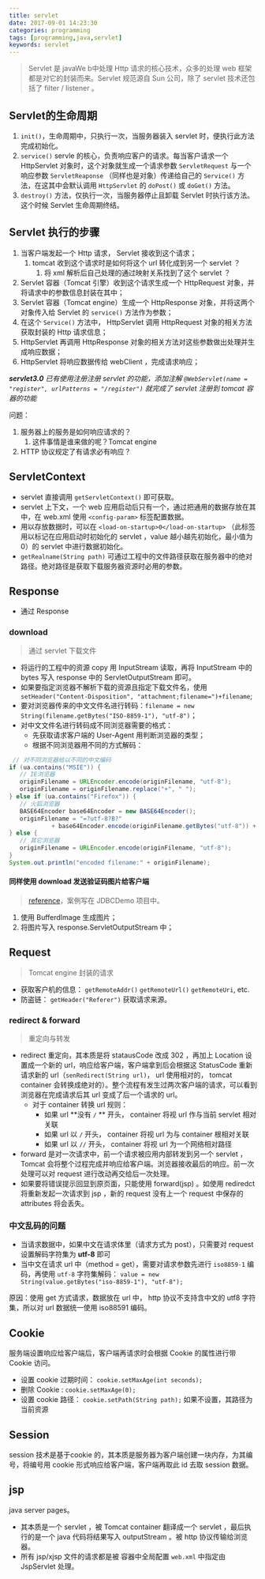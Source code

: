 ```yaml
---
title: servlet
date: 2017-09-01 14:23:30
categories: programming
tags: [programming,java,servlet]
keywords: servlet
---
```


> Servlet 是 javaWe b中处理 Http 请求的核心技术，众多的处理 web 框架都是对它的封装而来。Servlet 规范源自 Sun 公司，除了 servlet 技术还包括了 filter / listener 。

## Servlet的生命周期

1. `init()`，生命周期中，只执行一次，当服务器装入 servlet 时，便执行此方法完成初始化。
2. `service()`  servle 的核心，负责响应客户的请求。每当客户请求一个 HttpServlet 对象时，这个对象就生成一个请求参数 `ServletRequest` 与一个响应参数 `ServletReaponse` （同样也是对象）传递给自己的 `Service()` 方法，在这其中会默认调用 `HttpServlet` 的 `doPost()` 或 `doGet()` 方法。<!--more-->
3. `destroy()` 方法，仅执行一次，当服务器停止且卸载 Servlet 时执行该方法。这个时候 Servlet 生命周期终结。

## Servlet 执行的步骤

1. 当客户端发起一个 Http 请求， Servlet 接收到这个请求；
   1. tomcat 收到这个请求时是如何将这个 url 转化成到另一个 servlet ？
      1. 将 xml 解析后自己处理的通过映射关系找到了这个 servlet ？
2. Servlet 容器（Tomcat 引擎）收到这个请求生成一个 HttpRequest 对象，并将请求中的参数信息封装在其中；
3. Servlet 容器（Tomcat engine）生成一个 HttpResponse 对象，并将这两个对象传入给 Servlet 的 `service()` 方法作为参数；
4. 在这个 `Service()` 方法中， HttpServlet 调用 HttpRequest 对象的相关方法获取封装的 Http 请求信息；
5. HttpServlet 再调用 HttpResponse 对象的相关方法对这些参数做出处理并生成响应数据；
6. HttpServlet 将响应数据传给 webClient ，完成请求响应；

_**servlet3.0** 已有使用注册注册 servlet 的功能，添加注解 `@WebServlet(name = "register", urlPatterns = "/register")` 就完成了 servlet 注册到 tomcat 容器的功能_

问题：

1. 服务器上的服务是如何响应请求的？
   1. 这件事情是谁来做的呢？Tomcat engine
2. HTTP 协议规定了有请求必有响应？

## ServletContext

- servlet 直接调用 `getServletContext()` 即可获取。
- servlet 上下文，一个 web 应用启动后只有一个，通过把通用的数据存放在其中，在 web.xml 使用 `<config-param>` 标签配置数据。
- 用以存放数据时，可以在 `<load-on-startup>0</load-on-startup>` （此标签用以标记在应用启动时初始化的 servlet ，value 越小越先初始化，最小值为 0）的 servlet 中进行数据初始化。
- `getRealname(String path)` 可通过工程中的文件路径获取在服务器中的绝对路径。绝对路径是获取下载服务器资源时必用的参数。

## Response

- 通过 Response

### download

> 通过 servlet 下载文件

- 将运行的工程中的资源 copy 用 InputStream 读取，再将 InputStream 中的 bytes 写入 response 中的 ServletOutputStream 即可。
- 如果要指定浏览器不解析下载的资源且指定下载文件名，使用 `setHeader("Content-Disposition", "attachment;filename=")+filename`;
- 要对浏览器传来的中文文件名进行转码：`filename = new String(filename.getBytes("ISO-8859-1"), "utf-8")`；
- 对中文文件名进行转码成不同浏览器需要的格式：
  - 先获取请求客户端的 User-Agent 用判断浏览器的类型；
  - 根据不同浏览器用不同的方式解码：

```java
 // 对不同浏览器给以不同的中文编码
if (ua.contains("MSIE")) {
   // IE浏览器
   originFilename = URLEncoder.encode(originFilename, "utf-8");
   originFilename = originFilename.replace("+", " ");
} else if (ua.contains("Firefox")) {
   // 火狐浏览器
   BASE64Encoder base64Encoder = new BASE64Encoder();
   originFilename = "=?utf-8?B?"
            + base64Encoder.encode(originFilename.getBytes("utf-8")) + "?=";
} else {
   // 其它浏览器
   originFilename = URLEncoder.encode(originFilename, "utf-8");
}
System.out.println("encoded filename:" + originFilename);
```

#### 同样使用 download 发送验证码图片给客户端

> [reference](http://www.programmersought.com/article/5287123976/)，案例写在 JDBCDemo 项目中。

1. 使用 BufferdImage 生成图片；
2. 将图片写入 response.ServletOutputStream 中；

## Request

> Tomcat engine 封装的请求

- 获取客户机的信息： `getRemoteAddr()` `getRemoteUrl()` `getRemoteUri`, etc.
- 防盗链： `getHeader("Referer")` 获取请求来源。

### redirect & forward

> 重定向与转发

- redirect 重定向，其本质是将 statausCode 改成 302 ，再加上 Location 设置成一个新的 url，响应给客户端，客户端拿到后会根据这 StatusCode 重新请求新的 url（`senRedirect(String url)`， url 使用相对的， tomcat container 会转换成绝对的）。整个流程有发生过两次客户端的请求，可以看到浏览器在完成请求后其 url 变成了后一个请求的 url。
  - 对于 container 转换 url 规则：
    - 如果 url **没有 `/` ** 开头， container 将视 url 作与当前 servlet 相对关联
    - 如果 url 以 `/` 开头， container 将视 url 为与 container 根相对关联
    - 如果 url 以 `//` 开头， container 将视 url 为一个网络相对路径
- forward 是对一次请求中，前一个请求被应用内部转发到另一个 servlet ，Tomcat 会将整个过程完成并响应给客户端。浏览器接收最后的响应。前一次处理可以对 request 进行改动再交给后一次处理。
- 如果要将错误提示回显到原页面，只能使用 forward(jsp) 。如使用 rediredct 将重新发起一次请求到 jsp ，新的 request 没有上一个 request 中保存的 attributes 将会丢失。

### 中文乱码的问题

- 当请求数据中，如果中文在请求体里（请求方式为 post），只需要对 request 设置解码字符集为 **utf-8** 即可
- 当中文在请求 url 中（method = get），需要对请求参数先进行 `iso8859-1` 编码，再使用 `utf-8` 字符集解码： `value = new String(value.getBytes("iso-8859-1"), "utf-8");`

原因：使用 get 方式请求，数据放在 url 中， http 协议不支持含中文的 utf8 字符集，所以对 url 数据统一使用 iso88591 编码。

## Cookie

服务端设置响应给客户端后，客户端再请求时会根据 Cookie 的属性进行带 Cookie 访问。

- 设置 cookie 过期时间： `cookie.setMaxAge(int seconds);`
- 删除 Cookie : `cookie.setMaxAge(0);`
- 设置 cookie 路径： `cookie.setPath(String path);` 如果不设置，其路径为当前资源

## Session

session 技术是基于cookie 的，其本质是服务器为客户端创建一块内存，为其编号，将编号用 cookie 形式响应给客户端，客户端再取此 id 去取 session 数据。

## jsp

java server pages。

- 其本质是一个 servlet ，被 Tomcat container 翻译成一个 servlet ，最后执行的是一个 java 代码将结果写入 outputStream 。被 http 协议传输给浏览器。
- 所有 jsp/xjsp 文件的请求都是被 容器中全局配置 `web.xml` 中指定由 JspServlet 处理。
